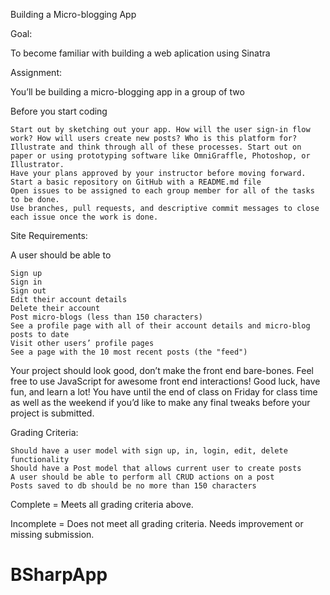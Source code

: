 Building a Micro-blogging App

Goal:

To become familiar with building a web aplication using Sinatra

Assignment:

You’ll be building a micro-blogging app in a group of two

Before you start coding

    Start out by sketching out your app. How will the user sign-in flow work? How will users create new posts? Who is this platform for? Illustrate and think through all of these processes. Start out on paper or using prototyping software like OmniGraffle, Photoshop, or Illustrator.
    Have your plans approved by your instructor before moving forward.
    Start a basic repository on GitHub with a README.md file
    Open issues to be assigned to each group member for all of the tasks to be done.
    Use branches, pull requests, and descriptive commit messages to close each issue once the work is done.

Site Requirements:

A user should be able to

    Sign up
    Sign in
    Sign out
    Edit their account details
    Delete their account
    Post micro-blogs (less than 150 characters)
    See a profile page with all of their account details and micro-blog posts to date
    Visit other users’ profile pages
    See a page with the 10 most recent posts (the "feed")

Your project should look good, don’t make the front end bare-bones. Feel free to use JavaScript for awesome front end interactions! Good luck, have fun, and learn a lot! You have until the end of class on Friday for class time as well as the weekend if you’d like to make any final tweaks before your project is submitted.

Grading Criteria:

    Should have a user model with sign up, in, login, edit, delete functionality
    Should have a Post model that allows current user to create posts
    A user should be able to perform all CRUD actions on a post
    Posts saved to db should be no more than 150 characters

Complete = Meets all grading criteria above.

Incomplete = Does not meet all grading criteria. Needs improvement or missing submission.
# BSharpApp
